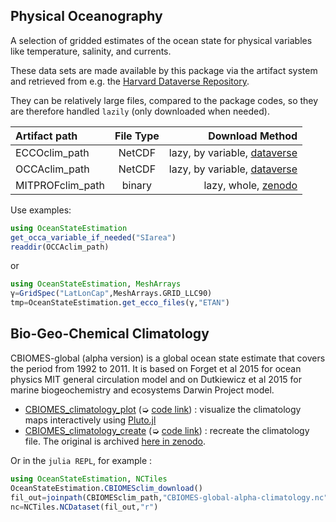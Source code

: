 
## Physical Oceanography

A selection of gridded estimates of the ocean state for physical variables like temperature, salinity, and currents.

These data sets are made available by this package via the artifact system and retrieved from e.g. the [Harvard Dataverse Repository](https://dataverse.harvard.edu).

They can be relatively large files, compared to the package codes, so they are therefore handled `lazily` (only downloaded when needed). 

| Artifact path | File Type  | Download Method |
|:----------------|:----------------:|-----------------:|
| ECCOclim_path             | NetCDF              | lazy, by variable, [dataverse](https://dataverse.harvard.edu/dataverse/ECCO?q=&types=dataverses&sort=dateSort&order=desc&page=1) |
| OCCAclim_path             | NetCDF              |lazy, by variable, [dataverse](https://dataverse.harvard.edu/dataset.xhtml?persistentId=doi:10.7910/DVN/RNXA2A) |
| MITPROFclim_path             | binary    | lazy, whole, [zenodo](https://zenodo.org/record/5101243#.YXiEci1h1qs) |

Use examples:

```julia
using OceanStateEstimation
get_occa_variable_if_needed("SIarea")
readdir(OCCAclim_path)
```

or 

```julia
using OceanStateEstimation, MeshArrays
γ=GridSpec("LatLonCap",MeshArrays.GRID_LLC90)
tmp=OceanStateEstimation.get_ecco_files(γ,"ETAN")
```

## Bio-Geo-Chemical Climatology

CBIOMES-global (alpha version) is a global ocean state estimate that covers the period from 1992 to 2011. It is based on Forget et al 2015 for ocean physics MIT general circulation model and on Dutkiewicz et al 2015 for marine biogeochemistry and ecosystems Darwin Project model.

- [CBIOMES\_climatology\_plot](CBIOMES_climatology_plot.html) (➭ [code link](https://raw.githubusercontent.com/gaelforget/OceanStateEstimation.jl/master/examples/CBIOMES_climatology_plot.jl)) : visualize the climatology maps interactively using [Pluto.jl](https://github.com/fonsp/Pluto.jl/wiki/🔎-Basic-Commands-in-Pluto)
- [CBIOMES\_climatology\_create](https://gaelforget.github.io/OceanStateEstimation.jl/v0.1.13/examples/CBIOMES_model_climatogy.html) (➭ [code link](https://raw.githubusercontent.com/gaelforget/OceanStateEstimation.jl/master/examples/CBIOMES_climatology_create.jl)) : recreate the climatology file. The original is archived [here in zenodo](https://doi.org/10.5281/zenodo.5598417).

Or in the `julia REPL`, for example :

```julia
using OceanStateEstimation, NCTiles
OceanStateEstimation.CBIOMESclim_download()
fil_out=joinpath(CBIOMESclim_path,"CBIOMES-global-alpha-climatology.nc")
nc=NCTiles.NCDataset(fil_out,"r")
```